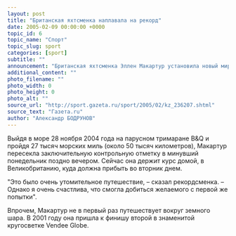 ```yaml
---
layout: post
title: "Британская яхтсменка наплавала на рекорд"
date: 2005-02-09 00:00:00 +0000
topic_id: 6
topic_name: "Спорт"
topic_slug: sport
categories: [sport]
subtitle: ""
announcement: "Британская яхтсменка Эллен Макартур установила новый мировой рекорд в кругосветном одиночном плавании. 28-летняя спортсменка обогнула земной шар за 71 день 14 часов 18 минут и 33 секунды. Предыдущее мировое достижение (72 дня, 22 часа 54 минуты 22 секунды) принадлежало французскому яхтсмену Фрэнсису Жуайону и было установлено в феврале 2004 года."
additional_content: ""
photo_filename: ""
photo_width: 0
photo_height: 0
photo_alt: ""
source_url: "http://sport.gazeta.ru/sport/2005/02/kz_236207.shtml"
source_text: "Газета.ru"
author: "Александр БОДРУНОВ"
---
```

Выйдя в море 28 ноября 2004 года на парусном тримаране B&Q и пройдя 27 тысяч морских миль (около 50 тысяч километров), Макартур пересекла заключительную контрольную отметку в минувший понедельник поздно вечером. Сейчас она держит курс домой, в Великобританию, куда должна прибыть во вторник днем.

"Это было очень утомительное путешествие, – сказал рекордсменка. – Однако я очень счастлива, что смогла добиться желаемого с первой же попытки".

Впрочем, Макартур не в первый раз путешествует вокруг земного шара. В 2001 году она пришла к финишу второй в знаменитой кругосветке Vendee Globe.
